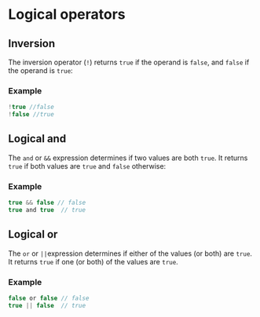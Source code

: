 # Logical operators

## Inversion

The inversion operator \(`!`\) returns `true` if the operand is `false`, and `false` if the operand is `true`:

### Example

```javascript
!true //false
!false //true
```

## Logical and

The `and` or `&&` expression determines if two values are both `true`. It returns `true` if both values are `true` and `false` otherwise:

### Example

```javascript
true && false // false
true and true  // true
```

## Logical or

The `or` or `||`expression determines if either of the values \(or both\) are `true`. It returns `true` if one \(or both\) of the values are `true`.

### Example

```javascript
false or false // false
true || false  // true 
```



